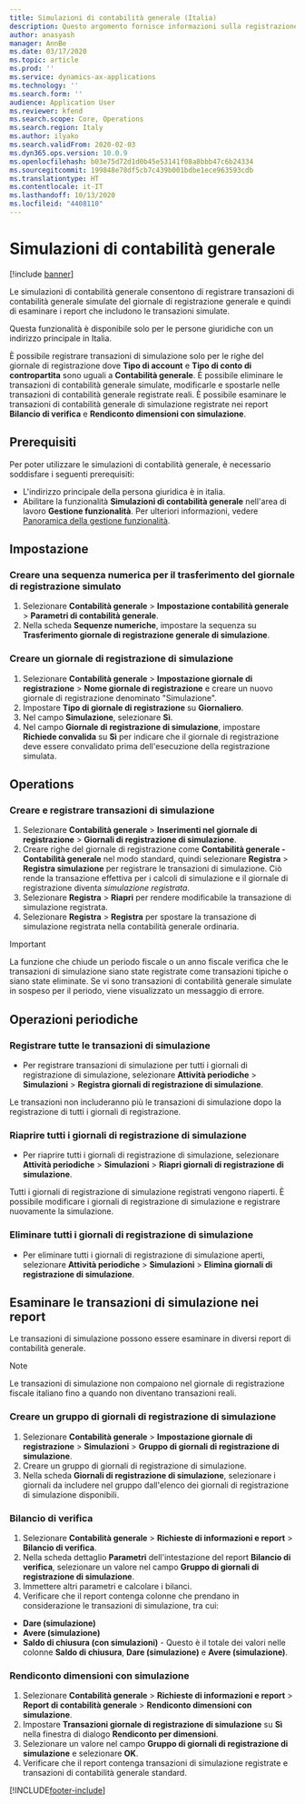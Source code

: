 ```yaml
---
title: Simulazioni di contabilità generale (Italia)
description: Questo argomento fornisce informazioni sulla registrazione delle transazioni di contabilità generale come simulazioni del giornale di registrazione generale e quindi sulla verifica dei report che includono le transazioni simulate.
author: anasyash
manager: AnnBe
ms.date: 03/17/2020
ms.topic: article
ms.prod: ''
ms.service: dynamics-ax-applications
ms.technology: ''
ms.search.form: ''
audience: Application User
ms.reviewer: kfend
ms.search.scope: Core, Operations
ms.search.region: Italy
ms.author: ilyako
ms.search.validFrom: 2020-02-03
ms.dyn365.ops.version: 10.0.9
ms.openlocfilehash: b03e75d72d1d0b45e53141f08a8bbb47c6b24334
ms.sourcegitcommit: 199848e78df5cb7c439b001bdbe1ece963593cdb
ms.translationtype: HT
ms.contentlocale: it-IT
ms.lasthandoff: 10/13/2020
ms.locfileid: "4408110"
---
```

# <a name="general-ledger-simulations"></a>Simulazioni di contabilità generale

[!include [banner](../includes/banner.md)]

Le simulazioni di contabilità generale consentono di registrare transazioni di contabilità generale simulate del giornale di registrazione generale e quindi di esaminare i report che includono le transazioni simulate.

Questa funzionalità è disponibile solo per le persone giuridiche con un indirizzo principale in Italia. 

È possibile registrare transazioni di simulazione solo per le righe del giornale di registrazione dove **Tipo di account** e **Tipo di conto di contropartita** sono uguali a **Contabilità generale**.
È possibile eliminare le transazioni di contabilità generale simulate, modificarle e spostarle nelle transazioni di contabilità generale registrate reali.
È possibile esaminare le transazioni di contabilità generale di simulazione registrate nei report **Bilancio di verifica** e **Rendiconto dimensioni con simulazione**.


## <a name="prerequisites"></a>Prerequisiti

Per poter utilizzare le simulazioni di contabilità generale, è necessario soddisfare i seguenti prerequisiti:

- L'indirizzo principale della persona giuridica è in italia.
- Abilitare la funzionalità **Simulazioni di contabilità generale** nell'area di lavoro **Gestione funzionalità**. Per ulteriori informazioni, vedere [Panoramica della gestione funzionalità](../../fin-and-ops/get-started/feature-management/feature-management-overview.md).

## <a name="setup"></a>Impostazione 

### <a name="create-a-number-sequence-for-the-simulated-general-journal-transfer"></a>Creare una sequenza numerica per il trasferimento del giornale di registrazione simulato

1.  Selezionare **Contabilità generale** > **Impostazione contabilità generale** > **Parametri di contabilità generale**.
2.  Nella scheda **Sequenze numeriche**, impostare la sequenza su **Trasferimento giornale di registrazione generale di simulazione**.

### <a name="create-a-simulation-journal"></a>Creare un giornale di registrazione di simulazione

1. Selezionare **Contabilità generale** > **Impostazione giornale di registrazione** > **Nome giornale di registrazione** e creare un nuovo giornale di registrazione denominato "Simulazione".
2. Impostare **Tipo di giornale di registrazione** su **Giornaliero**.
3. Nel campo **Simulazione**, selezionare **Sì**.
4. Nel campo **Giornale di registrazione di simulazione**, impostare **Richiede convalida** su **Sì** per indicare che il giornale di registrazione deve essere convalidato prima dell'esecuzione della registrazione simulata.


## <a name="operations"></a>Operations

### <a name="create-and-post-simulation-transaction"></a>Creare e registrare transazioni di simulazione

1. Selezionare **Contabilità generale** > **Inserimenti nel giornale di registrazione** > **Giornali di registrazione di simulazione**.
2. Creare righe del giornale di registrazione come **Contabilità generale - Contabilità generale** nel modo standard, quindi selezionare **Registra** > **Registra simulazione** per registrare le transazioni di simulazione. Ciò rende la transazione effettiva per i calcoli di simulazione e il giornale di registrazione diventa *simulazione registrata*.
3. Selezionare **Registra** > **Riapri** per rendere modificabile la transazione di simulazione registrata.
4. Selezionare **Registra** > **Registra** per spostare la transazione di simulazione registrata nella contabilità generale ordinaria.

> [!IMPORTANT]
> La funzione che chiude un periodo fiscale o un anno fiscale verifica che le transazioni di simulazione siano state registrate come transazioni tipiche o siano state eliminate. Se vi sono transazioni di contabilità generale simulate in sospeso per il periodo, viene visualizzato un messaggio di errore.


## <a name="periodic-operations"></a>Operazioni periodiche

### <a name="post-all-simulation-transactions"></a>Registrare tutte le transazioni di simulazione 

- Per registrare transazioni di simulazione per tutti i giornali di registrazione di simulazione, selezionare **Attività periodiche** > **Simulazioni** > **Registra giornali di registrazione di simulazione**.

Le transazioni non includeranno più le transazioni di simulazione dopo la registrazione di tutti i giornali di registrazione.

### <a name="reopen-all-simulation-journals"></a>Riaprire tutti i giornali di registrazione di simulazione 

- Per riaprire tutti i giornali di registrazione di simulazione, selezionare **Attività periodiche** > **Simulazioni** > **Riapri giornali di registrazione di simulazione**.

Tutti i giornali di registrazione di simulazione registrati vengono riaperti. È possibile modificare i giornali di registrazione di simulazione e registrare nuovamente la simulazione.

### <a name="delete-all-simulation-journals"></a>Eliminare tutti i giornali di registrazione di simulazione 

- Per eliminare tutti i giornali di registrazione di simulazione aperti, selezionare **Attività periodiche** > **Simulazioni** > **Elimina giornali di registrazione di simulazione**. 

## <a name="review-simulation-transactions-in-reports"></a>Esaminare le transazioni di simulazione nei report

Le transazioni di simulazione possono essere esaminare in diversi report di contabilità generale.

> [!NOTE] 
> Le transazioni di simulazione non compaiono nel giornale di registrazione fiscale italiano fino a quando non diventano transazioni reali.

### <a name="create-a-simulation-journal-name-group"></a>Creare un gruppo di giornali di registrazione di simulazione 

1. Selezionare **Contabilità generale** > **Impostazione giornale di registrazione** > **Simulazioni** > **Gruppo di giornali di registrazione di simulazione**.
2. Creare un gruppo di giornali di registrazione di simulazione. 
3. Nella scheda **Giornali di registrazione di simulazione**, selezionare i giornali da includere nel gruppo dall'elenco dei giornali di registrazione di simulazione disponibili. 

### <a name="trial-balance"></a>Bilancio di verifica

1. Selezionare **Contabilità generale** > **Richieste di informazioni e report** > **Bilancio di verifica**.
2. Nella scheda dettaglio **Parametri** dell'intestazione del report **Bilancio di verifica**, selezionare un valore nel campo **Gruppo di giornali di registrazione di simulazione**.
3. Immettere altri parametri e calcolare i bilanci.
4. Verificare che il report contenga colonne che prendano in considerazione le transazioni di simulazione, tra cui:

-   **Dare (simulazione)**
-   **Avere (simulazione)**
-   **Saldo di chiusura (con simulazioni)** - Questo è il totale dei valori nelle colonne **Saldo di chiusura**, **Dare (simulazione)** e **Avere (simulazione)**.

### <a name="dimension-statement-with-simulation"></a>Rendiconto dimensioni con simulazione

1. Selezionare **Contabilità generale** > **Richieste di informazioni e report** > **Report di contabilità generale** > **Rendiconto dimensioni con simulazione**.
2. Impostare **Transazioni giornale di registrazione di simulazione** su **Sì** nella finestra di dialogo **Rendiconto per dimensioni**.
3. Selezionare un valore nel campo **Gruppo di giornali di registrazione di simulazione** e selezionare **OK**.
4. Verificare che il report contenga transazioni di simulazione registrate e transazioni di contabilità generale standard.


[!INCLUDE[footer-include](../../includes/footer-banner.md)]